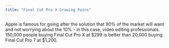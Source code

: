 ```yaml
---
title: "Final Cut Pro X Growing Pains"
---
```

<p>Apple is famous for going after the solution that 90% of the market will want and not worrying about the 10% - in this case, video editing professionals. 150,000 people buying Final Cut Pro X at $299 is better than 20,000 buying Final Cut Pro 7 at $1,200.</p>
